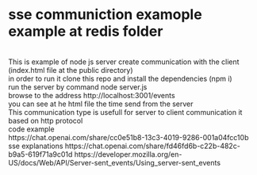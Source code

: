 # sse communiction examople example at  redis folder 
<br />
This is example  of node js server create communication with the client (index.html file at the public directory)
<br />
in order to run it clone this repo and install the dependencies (npm i)
<br />
run the server  by command node server.js
<br />
browse to the address http://localhost:3001/events
<br />
you can see at he html file the time send from the server 
<br />
This communication type is usefull for server to client communication  it based on http protocol
<br />
code  example
<br />
https://chat.openai.com/share/cc0e51b8-13c3-4019-9286-001a04fcc10b
<br />
sse explanations
https://chat.openai.com/share/fd46fd6b-c22b-482c-b9a5-619f71a9c01d
https://developer.mozilla.org/en-US/docs/Web/API/Server-sent_events/Using_server-sent_events




